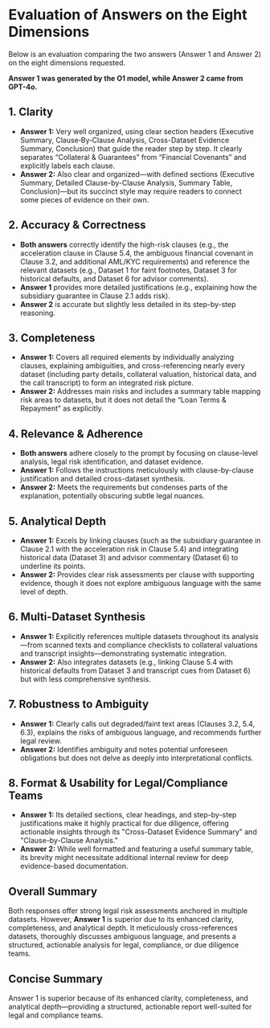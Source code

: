 # Evaluation of Answers on the Eight Dimensions

Below is an evaluation comparing the two answers (Answer 1 and Answer 2) on the eight dimensions requested.

**Answer 1 was generated by the O1 model, while Answer 2 came from GPT-4o.**

## 1. Clarity

- **Answer 1:** Very well organized, using clear section headers (Executive Summary, Clause‐By‐Clause Analysis, Cross-Dataset Evidence Summary, Conclusion) that guide the reader step by step. It clearly separates “Collateral & Guarantees” from “Financial Covenants” and explicitly labels each clause.
- **Answer 2:** Also clear and organized—with defined sections (Executive Summary, Detailed Clause-by-Clause Analysis, Summary Table, Conclusion)—but its succinct style may require readers to connect some pieces of evidence on their own.

## 2. Accuracy & Correctness

- **Both answers** correctly identify the high-risk clauses (e.g., the acceleration clause in Clause 5.4, the ambiguous financial covenant in Clause 3.2, and additional AML/KYC requirements) and reference the relevant datasets (e.g., Dataset 1 for faint footnotes, Dataset 3 for historical defaults, and Dataset 6 for advisor comments).
- **Answer 1** provides more detailed justifications (e.g., explaining how the subsidiary guarantee in Clause 2.1 adds risk).
- **Answer 2** is accurate but slightly less detailed in its step-by-step reasoning.

## 3. Completeness

- **Answer 1:** Covers all required elements by individually analyzing clauses, explaining ambiguities, and cross-referencing nearly every dataset (including party details, collateral valuation, historical data, and the call transcript) to form an integrated risk picture.
- **Answer 2:** Addresses main risks and includes a summary table mapping risk areas to datasets, but it does not detail the “Loan Terms & Repayment” as explicitly.

## 4. Relevance & Adherence

- **Both answers** adhere closely to the prompt by focusing on clause-level analysis, legal risk identification, and dataset evidence.
- **Answer 1:** Follows the instructions meticulously with clause-by-clause justification and detailed cross-dataset synthesis.
- **Answer 2:** Meets the requirements but condenses parts of the explanation, potentially obscuring subtle legal nuances.

## 5. Analytical Depth

- **Answer 1:** Excels by linking clauses (such as the subsidiary guarantee in Clause 2.1 with the acceleration risk in Clause 5.4) and integrating historical data (Dataset 3) and advisor commentary (Dataset 6) to underline its points.
- **Answer 2:** Provides clear risk assessments per clause with supporting evidence, though it does not explore ambiguous language with the same level of depth.

## 6. Multi-Dataset Synthesis

- **Answer 1:** Explicitly references multiple datasets throughout its analysis—from scanned texts and compliance checklists to collateral valuations and transcript insights—demonstrating systematic integration.
- **Answer 2:** Also integrates datasets (e.g., linking Clause 5.4 with historical defaults from Dataset 3 and transcript cues from Dataset 6) but with less comprehensive synthesis.

## 7. Robustness to Ambiguity

- **Answer 1:** Clearly calls out degraded/faint text areas (Clauses 3.2, 5.4, 6.3), explains the risks of ambiguous language, and recommends further legal review.
- **Answer 2:** Identifies ambiguity and notes potential unforeseen obligations but does not delve as deeply into interpretational conflicts.

## 8. Format & Usability for Legal/Compliance Teams

- **Answer 1:** Its detailed sections, clear headings, and step-by-step justifications make it highly practical for due diligence, offering actionable insights through its "Cross-Dataset Evidence Summary" and "Clause-by-Clause Analysis."
- **Answer 2:** While well formatted and featuring a useful summary table, its brevity might necessitate additional internal review for deep evidence-based documentation.

## Overall Summary

Both responses offer strong legal risk assessments anchored in multiple datasets. However, **Answer 1** is superior due to its enhanced clarity, completeness, and analytical depth. It meticulously cross-references datasets, thoroughly discusses ambiguous language, and presents a structured, actionable analysis for legal, compliance, or due diligence teams.

## Concise Summary

Answer 1 is superior because of its enhanced clarity, completeness, and analytical depth—providing a structured, actionable report well-suited for legal and compliance teams.